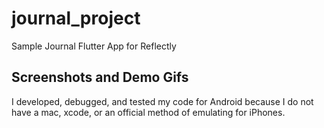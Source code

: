 # journal_project

Sample Journal Flutter App for Reflectly

## Screenshots and Demo Gifs
I developed, debugged, and tested my code for Android because I do not have a mac, xcode, or an official method of emulating for iPhones.

